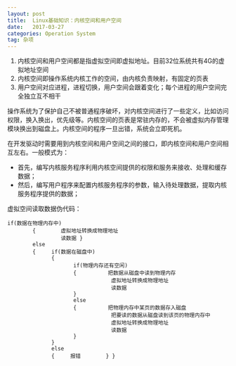 ```yaml
---
layout: post
title:  Linux基础知识：内核空间和用户空间
date:   2017-03-27
categories: Operation System
tag: 杂项
---
```

 
 
1. 内核空间和用户空间都是指虚拟空间即虚拟地址。目前32位系统共有4G的虚拟地址空间
2. 内核空间即操作系统内核工作的空间，由内核负责映射，有固定的页表
3. 用户空间对应进程，进程切换，用户空间会跟着变化；每个进程的用户空间完全独立互不相干
 


操作系统为了保护自己不被普通程序破坏，对内核空间进行了一些定义，比如访问权限，换入换出，优先级等。内核空间的页表是常驻内存的，不会被虚拟内存管理模块换出到磁盘上。内核空间的程序一旦出错，系统会立即死机。

在开发驱动时需要用到内核空间和用户空间之间的接口，即内核空间和用户空间相互左右。一般模式为：<br/>
- 首先，编写内核服务程序利用内核空间提供的权限和服务来接收、处理和缓存数据；
- 然后，编写用户程序来配置内核服务程序的参数，输入待处理数据，提取内核服务程序提供的数据；


虚拟空间读取数据伪代码：
	
	if(数据在物理内存中) 
	        {        虚拟地址转换成物理地址 
	                 读数据 } 
	        else 
	        {     if(数据在磁盘中) 
	              { 
	                     if(物理内存还有空闲) 
	                     {          把数据从磁盘中读到物理内存 
	                                 虚拟地址转换成物理地址 
	                                 读数据 
	                     } 
	                     else 
	                     {          把物理内存中某页的数据存入磁盘 
	                                 把要读的数据从磁盘读到该页的物理内存中 
	                                 虚拟地址转换成物理地址 
	                                 读数据 
	                     } 
	              } 
	              else 
	              {     报错        } }
	
	    